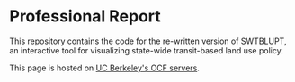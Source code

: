# Professional Report

This repository contains the code for the re-written version of SWTBLUPT, an interactive tool for visualizing state-wide transit-based land use policy.

This page is hosted on [UC Berkeley's OCF servers](https://www.ocf.berkeley.edu/~simonhochberg/transit/).
